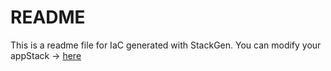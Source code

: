 # README
This is a readme file for IaC generated with StackGen.
You can modify your appStack -> [here](http://main.dev.stackgen.com/appstacks/b557cf0a-8537-43a9-9c48-9be41134d403)
